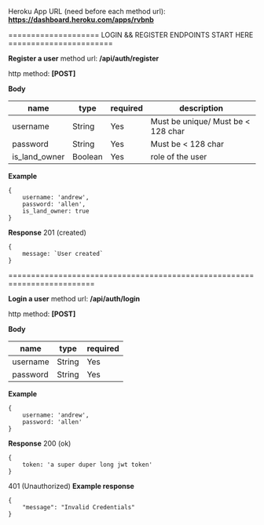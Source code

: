 Heroku App URL (need before each method url): **https://dashboard.heroku.com/apps/rvbnb**

==================== LOGIN && REGISTER ENDPOINTS START HERE =======================

**Register a user**
method url: **/api/auth/register**

http method: **[POST]**

**Body**

| name     | type   | required | description                       | 
| -------- | ------ | -------- | --------------------------------- |
| username | String | Yes      | Must be unique/ Must be < 128 char|
| password | String | Yes      | Must be < 128 char                |
| is_land_owner | Boolean | Yes | role of the user                 |

**Example**
```
{
    username: 'andrew',
    password: 'allen',
    is_land_owner: true
}
```

**Response** 201 (created)
```
{
    message: `User created`
}
```


=========================================================================

**Login a user**
method url: **/api/auth/login**

http method: **[POST]**

**Body**

| name     | type   | required |
| -------- | ------ | -------- |
| username | String | Yes      |
| password | String | Yes      |

**Example**
```
{
    username: 'andrew',
    password: 'allen'
}
```

**Response** 200 (ok)

```
{
    token: 'a super duper long jwt token'
}
```

401 (Unauthorized) **Example response**
```
{
    "message": "Invalid Credentials"
}
```